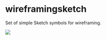 # wireframingsketch
Set of simple Sketch symbols for wireframing.

![](https://raw.githubusercontent.com/mariuszostrowski/wireframingsketch/master/preview.gif)
